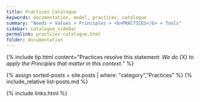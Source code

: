 ```yaml
---
title: Practices Catalogue
keywords: documentation, model, practices, catalogue
summary: "Needs > Values > Principles > <b>PRACTICES</b> > Tools"
sidebar: catalogue_sidebar
permalink: practices-catalogue.html
folder: documentation
---
```


{% include tip.html content="Practices resolve this statement: <i>We do {X} to apply the Principles that matter in this context.</i>" %}

{% assign sorted-posts = site.posts | where: "category","Practices" %}
{% include_relative list-posts.md %}

{% include links.html %}
